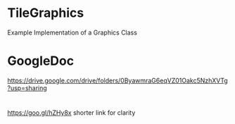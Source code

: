 # TileGraphics
Example Implementation of a Graphics Class

# GoogleDoc 
https://drive.google.com/drive/folders/0ByawmraG6eqVZ01Oakc5NzhXVTg?usp=sharing
#
https://goo.gl/hZHy8x
shorter link for clarity
